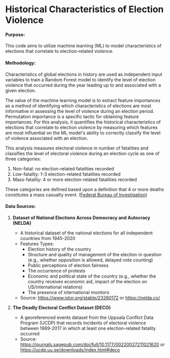 # Historical Characteristics of Election Violence

#### Purpose:
This code aims to utilize machine learning (ML) to model characteristics of elections that correlate to election-related violence. 

#### Methodology:
Characteristics of global elections in history are used as independent input variables to train a Random Forest model to identify the level of election violence that occurred during the year leading up to and associated with a given election.

The value of the machine learning model is to extract feature importances as a method of identifying which characteristics of elections are most informative in assessing the level of violence during an election period. Permutation importance is a specific tactic for obtaining feature importances. For this analysis, it quantifies the historical characteristics of elections that correlate to election violence by measuring which features are most influential on the ML model's ability to correctly classify the level of violence associated with an election.

This analysis measures electoral violence in number of fatalities and classifies the level of electoral violence during an election cycle as one of three categories:
1. Non-fatal: no election-related fatalities recorded
2. Low-fatality: 1-3 election-related fatalities recorded
3. Mass-fatality: 4 or more election-related fatalities recorded

These categories are defined based upon a definition that 4 or more deaths constitutes a mass casualty event. ([Federal Bureau of Investigation](https://www.ojp.gov/ncjrs/virtual-library/abstracts/serial-murder-multi-disciplinary-perspectives-investigators))

#### Data Sources:
1. **Dataset of National Elections Across Democracy and Autocracy (NELDA)**
    - A historical dataset of the national elections for all independent countries from 1945-2020
    - Features Types: 
        - Election history of the country
        - Structure and quality of management of the election in question (e.g., whether opposition is allowed, delayed vote counting) 
        - Public perceptions of election fairness
        - The occurrence of protests
        - Economic and political state of the country (e.g., whether the country receives economic aid, impact of the election on US/international relations)
        - The presence of international monitors
    - Source: https://www.jstor.org/stable/23260172 or https://nelda.co/
    
    
2. **The Deadly Electoral Conflict Dataset (DECO)**
    - A georeferenced events dataset from the Uppsala Conflict Data Program (UCDP) that records incidents of electoral violence between 1989-2017 in which at least one election-related fatality occurred
    - Source: https://journals.sagepub.com/doi/full/10.1177/00220027211021620 or https://ucdp.uu.se/downloads/index.html#deco

